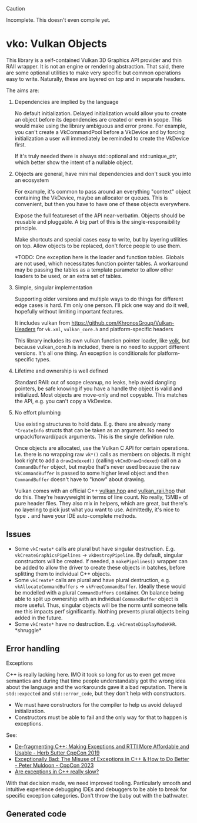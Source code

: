 
> [!CAUTION]
> Incomplete. This doesn't even compile yet.

# vko: Vulkan Objects

This library is a self-contained Vulkan 3D Graphics API provider and thin RAII
wrapper. It is not an engine or rendering abstraction. That said, there are some
optional utilities to make very specific but common operations easy to write.
Naturally, these are layered on top and in separate headers.

The aims are:

1. Dependencies are implied by the language

   No default initialization. Delayed initialization would allow you to create
   an object before its dependencies are created or even in scope. This would
   make using the library ambiguous and error prone. For example, you can't
   create a VkCommandPool before a VkDevice and by forcing initialization a user
   will immediately be reminded to create the VkDevice first.

   If it's truly needed there is always std::optional and std::unique_ptr, which
   better show the intent of a nullable object.

2. Objects are general, have minimal dependencies and don't suck you into an
   ecosystem

   For example, it's common to pass around an everything "context" object
   containing the VkDevice, maybe an allocator or queues. This is convenient,
   but then you have to have one of these objects everywhere.

   Expose the full featureset of the API near-verbatim. Objects should be
   reusable and pluggable. A big part of this is the single-responsibility
   principle.

   Make shortcuts and special cases easy to write, but by layering utilities on
   top. Allow objects to be replaced, don't force people to use them.

   \*TODO: One exception here is the loader and function tables. Globals are not
   used, which necessitates function pointer tables. A workaround may be passing
   the tables as a template parameter to allow other loaders to be used, or an
   extra set of tables.

3. Simple, singular implementation

   Supporting older versions and multiple ways to do things for different edge
   cases is hard. I'm only one person. I'll pick one way and do it well,
   hopefully without limiting important features.

   It includes vulkan from https://github.com/KhronosGroup/Vulkan-Headers for
   `vk.xml`, `vulkan_core.h` and platform-specific headers

   This library includes its own vulkan function pointer loader, like
   [volk](https://github.com/zeux/volk), but because vulkan_core.h is included,
   there is no need to support different versions. It's all one thing. An
   exception is conditionals for platform-specific types.

4. Lifetime and ownership is well defined

   Standard RAII: out of scope cleanup, no leaks, help avoid dangling pointers,
   be safe knowing if you have a handle the object is valid and initialized.
   Most objects are move-only and not copyable. This matches the API, e.g. you
   can't copy a VkDevice.

5. No effort plumbing

   Use existing structures to hold data. E.g. there are already many
   `*CreateInfo` structs that can be taken as an argument. No need to
   unpack/forward/pack arguments. This is the single definition rule.

   Once objects are allocated, use the Vulkan C API for certain operations. I.e.
   there is no wrapping raw `vk*()` calls as members on objects. It might look
   right to add a `drawIndexed()` (calling `vkCmdDrawIndexed`) call on a
   `CommandBuffer` object, but maybe that's never used because the raw
   `VkCommandBuffer` is passed to some higher level object and then
   `CommandBuffer` doesn't have to "know" about drawing.

   Vulkan comes with an official C++
   [vulkan.hpp](https://github.com/KhronosGroup/Vulkan-Hpp/blob/main/vulkan/vulkan.hpp)
   and
   [vulkan_raii.hpp](https://github.com/KhronosGroup/Vulkan-Hpp/blob/main/vk_raii_ProgrammingGuide.md)
   that do this. They're heavyweight in terms of line count. No really, 15MB+ of
   pure header files. They also mix in helpers, which are great, but there's no
   layering to pick just what you want to use. Admittedly, it's nice to type `.`
   and have your IDE auto-complete methods.

## Issues

- Some `vkCreate*` calls are plural but have singular destruction. E.g.
  `vkCreateGraphicsPipelines` -> `vkDestroyPipeline`. By default, singular
  constructors will be created. If needed, a `makePipelines()` wrapper can be
  added to allow the driver to create these objects in batches, before splitting
  them to individual C++ objects.
- Some `vkCreate*` calls are plural and have plural destruction, e.g.
  `vkAllocateCommandBuffers` -> `vkFreeCommandBuffer`. Ideally these would be
  modelled with a plural `CommandBuffers` container. On balance being able to
  split up ownership with an individual `CommandBuffer` object is more useful.
  Thus, singular objects will be the norm until someone tells me this impacts
  perf significantly. Nothing prevents plural objects being added in the future.
- Some `vkCreate*` have no destruction. E.g. `vkCreateDisplayModeKHR`. \*shruggie\*

## Error handling

Exceptions

C++ is really lacking here. IMO it took so long for us to even get move
semantics and during that time people understandably got the wrong idea about
the language and the workarounds gave it a bad reputation. There is
`std::expected` and `std::error_code`, but they don't help with constructors.

- We must have constructors for the compiler to help us avoid delayed initialization.
- Constructors must be able to fail and the only way for that to happen is exceptions.

See:

- [De-fragmenting C++: Making Exceptions and RTTI More Affordable and Usable - Herb Sutter CppCon 2019](https://www.youtube.com/watch?v=ARYP83yNAWk)
- [Exceptionally Bad: The Misuse of Exceptions in C++ & How to Do Better - Peter Muldoon - CppCon 2023](https://www.youtube.com/watch?v=Oy-VTqz1_58)
- [Are exceptions in C++ really slow?](https://stackoverflow.com/questions/13835817/are-exceptions-in-c-really-slow)

With that decision made, we need improved tooling. Particularly smooth and
intuitive experience debugging IDEs and debuggers to be able to break for
specific exception categories. Don't throw the baby out with the bathwater.

## Generated code

